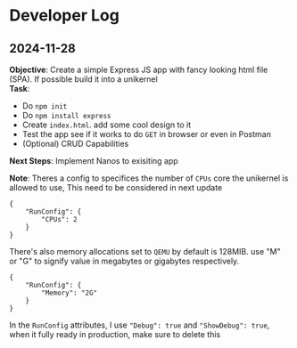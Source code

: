 # Developer Log

## 2024-11-28

**Objective**: Create a simple Express JS app with fancy looking html file (SPA). If possible build it into a unikernel \
**Task**:

-   Do `npm init`
-   Do `npm install express`
-   Create `index.html`. add some cool design to it
-   Test the app see if it works to do `GET` in browser or even in Postman
-   (Optional) CRUD Capabilities

**Next Steps**: Implement Nanos to exisiting app

**Note**: Theres a config to specifices the number of `CPUs` core the unikernel is allowed to use, This need to be considered in next update

```
{
    "RunConfig": {
        "CPUs": 2
    }
}
```

There's also memory allocations set to `QEMU` by default is 128MIB. use "M" or "G" to signify value in megabytes or gigabytes respectively.

```
{
    "RunConfig": {
        "Memory": "2G"
    }
}
```

In the `RunConfig` attributes, I use `"Debug": true` and `"ShowDebug": true`, when it fully ready in production, make sure to delete this
